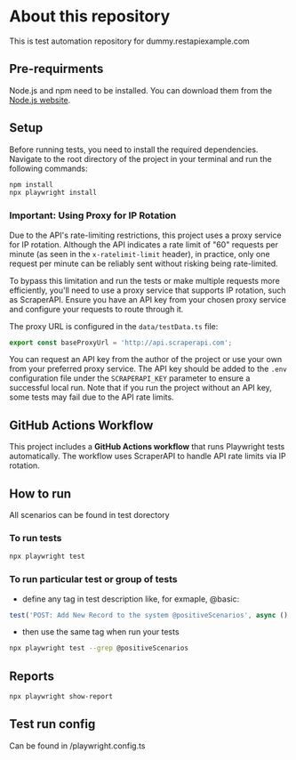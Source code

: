 # About this repository
This is test automation repository for  dummy.restapiexample.com

## Pre-requirments
Node.js and npm need to be installed. You can download them from the [Node.js website](https://nodejs.org/).

## Setup
Before running tests, you need to install the required dependencies. Navigate to the root directory of the project in your terminal and run the following commands:

```bash
npm install
npx playwright install
```

### **Important**: Using Proxy for IP Rotation
Due to the API's rate-limiting restrictions, this project uses a proxy service for IP rotation. Although the API indicates a rate limit of "60" requests per minute (as seen in the `x-ratelimit-limit` header), in practice, only one request per minute can be reliably sent without risking being rate-limited.

To bypass this limitation and run the tests or make multiple requests more efficiently, you'll need to use a proxy service that supports IP rotation, such as ScraperAPI. Ensure you have an API key from your chosen proxy service and configure your requests to route through it.

The proxy URL is configured in the `data/testData.ts` file:

```javascript
export const baseProxyUrl = 'http://api.scraperapi.com';
```

You can request an API key from the author of the project or use your own from your preferred proxy service.  The API key should be added to the `.env` configuration file under the `SCRAPERAPI_KEY` parameter to ensure a successful local run. Note that if you run the project without an API key, some tests may fail due to the API rate limits.

## GitHub Actions Workflow
This project includes a **GitHub Actions workflow** that runs Playwright tests automatically. The workflow uses ScraperAPI to handle API rate limits via IP rotation.

## How to run
All scenarios can be found in test dorectory

### To run tests
```bash
npx playwright test
```

### To run particular test or group of tests
- define any tag in test description like, for exmaple, @basic:

```javascript
test('POST: Add New Record to the system @positiveScenarios', async () => {
```

- then use the same tag when run your tests

```bash
npx playwright test --grep @positiveScenarios
```

## Reports
```bash
npx playwright show-report
```

## Test run config
Can be found in /playwright.config.ts